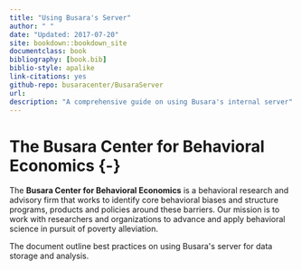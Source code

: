 ```yaml
--- 
title: "Using Busara's Server"
author: " "
date: "Updated: 2017-07-20"
site: bookdown::bookdown_site
documentclass: book
bibliography: [book.bib]
biblio-style: apalike
link-citations: yes
github-repo: busaracenter/BusaraServer
url: 
description: "A comprehensive guide on using Busara's internal server"
---
```

# The Busara Center for Behavioral Economics {-}

The **Busara Center for Behavioral Economics** is a behavioral research and advisory firm that works to identify core behavioral biases and structure programs, products and policies around these barriers. Our mission is to work with researchers and organizations to advance and apply behavioral science in pursuit of poverty alleviation.

The document outline best practices on using Busara's server for data storage and analysis.

